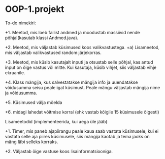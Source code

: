 # OOP-1.projekt

To-do nimekiri:

+1. Meetod, mis loeb failist andmed ja moodustab massiivid nende põhjal(kasutab klassi Andmed.java).
   
+2. Meetod, mis väljastab küsimused koos valikvastustega.
    +a) Lisameetod, mis väljastab valikvastused random järjekorras.

+3. Meetod, mis küsib kasutajalt inputi ja otsustab selle põhjal, kas antud input on õige vastus või mitte.
    Kui kasutaja, küsib vihjet, siis väljastab vihje ekraanile.
   
+4. Klass mängija, kus salvestatakse mängija info ja uuendatakse võidusumma seisu peale igat küsimust. Peale mängu väljastab 
    mängija nime ja võidusumma.

+5. Küsimused välja mõelda

+6. midagi lahedat võitmise korral (ehk vastab kõigile 15 küsimusele õigesti)

Lisameetodid (implementeerida, kui aega üle jääb)

+1. Timer, mis paneb ajapiirangu peale kaua saab vastata küsimusele, kui ei vastata selle aja piires küsimusele, siis
    mängija kaotab ja tema jaoks on mäng läbi selleks korraks.
   
+2. Väljastab õige vastuse koos lisainformatsiooniga.
